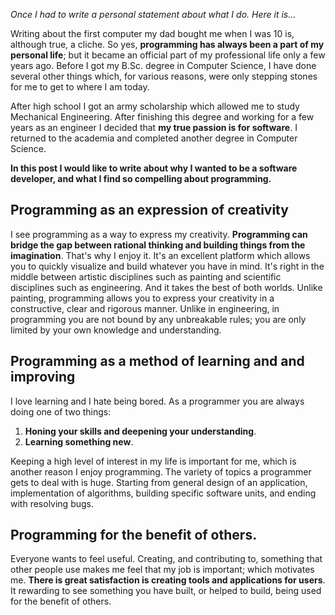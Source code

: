 *Once I had to write a personal statement about what I do. Here it is...*

Writing about the first computer my dad bought me when I was 10 is, although
true, a cliche. So yes, **programming has always been a part of my personal
life**; but it became an official part of my professional life only a few years
ago. Before I got my B.Sc. degree in Computer Science, I have done several other
things which, for various reasons, were only stepping stones for me to get to
where I am today.

After high school I got an army scholarship which allowed me to study Mechanical
Engineering. After finishing this degree and working for a few years as an
engineer I decided that **my true passion is for software**. I returned to the
academia and completed another degree in Computer Science.

**In this post I would like to write about why I wanted to be a software
developer, and what I find so compelling about programming.**

## Programming as an expression of creativity

I see programming as a way to express my creativity. **Programming can bridge
the gap between rational thinking and building things from the imagination**.
That's why I enjoy it. It's an excellent platform which allows you to quickly
visualize and build whatever you have in mind. It's right in the middle between
artistic disciplines such as painting and scientific disciplines such as
engineering. And it takes the best of both worlds. Unlike painting, programming
allows you to express your creativity in a constructive, clear and rigorous
manner. Unlike in engineering, in programming you are not bound by any
unbreakable rules; you are only limited by your own knowledge and understanding.

## Programming as a method of learning and and improving

I love learning and I hate being bored. As a programmer you are always doing one
of two things:

1. **Honing your skills and deepening your understanding**.
2. **Learning something new**.

Keeping a high level of interest in my life is important for me, which is
another reason I enjoy programming. The variety of topics a programmer gets to
deal with is huge. Starting from general design of an application,
implementation of algorithms, building specific software units, and ending with
resolving bugs.

## Programming for the benefit of others.

Everyone wants to feel useful. Creating, and contributing to, something that
other people use makes me feel that my job is important; which motivates me.
**There is great satisfaction is creating tools and applications for users**. It
rewarding to see something you have built, or helped to build, being used for
the benefit of others.
